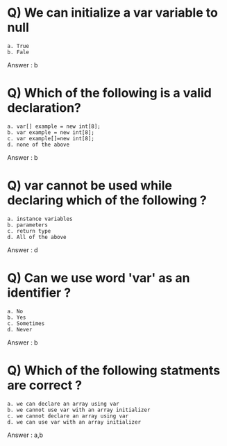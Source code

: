 # Q) We can initialize a var variable to null 
```
a. True
b. Fale
```
Answer : b
# Q) Which of the following is a valid declaration?
```
a. var[] example = new int[8];
b. var example = new int[8];
c. var example[]=new int[8];
d. none of the above
```
Answer : b
# Q) var cannot be used while declaring which of the following ?
```
a. instance variables
b. parameters
c. return type
d. All of the above
```
Answer : d
# Q) Can we use word 'var' as an identifier ?
```
a. No
b. Yes
c. Sometimes
d. Never
```
Answer : b
# Q) Which of the following statments are correct ?
```
a. we can declare an array using var
b. we cannot use var with an array initializer
c. we cannot declare an array using var
d. we can use var with an array initializer
```
Answer : a,b

